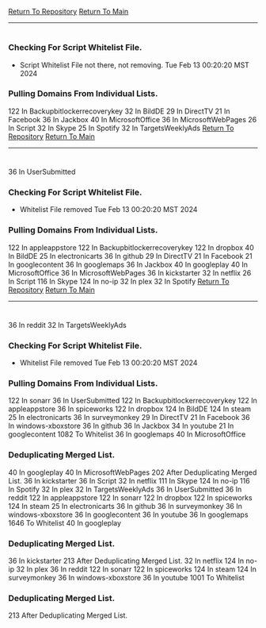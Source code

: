 [Return To Repository](https://github.com/DigitalWarrior/piholeparser/)
[Return To Main](https://github.com/DigitalWarrior/piholeparser/blob/master/RecentRunLogs/Mainlog.md)
____________________________________
# 
### Checking For Script Whitelist File.
* Script Whitelist File not there, not removing. Tue Feb 13 00:20:20 MST 2024
### Pulling Domains From Individual Lists.
122 In Backupbitlockerrecoverykey
32 In BildDE
29 In DirectTV
21 In Facebook
36 In Jackbox
40 In MicrosoftOffice
36 In MicrosoftWebPages
26 In Script
32 In Skype
25 In Spotify
32 In TargetsWeeklyAds
[Return To Repository](https://github.com/DigitalWarrior/piholeparser/)
[Return To Main](https://github.com/DigitalWarrior/piholeparser/blob/master/RecentRunLogs/Mainlog.md)
____________________________________
# 
36 In UserSubmitted
### Checking For Script Whitelist File.
* Whitelist File removed Tue Feb 13 00:20:20 MST 2024
### Pulling Domains From Individual Lists.
122 In appleappstore
122 In Backupbitlockerrecoverykey
122 In dropbox
40 In BildDE
25 In electronicarts
36 In github
29 In DirectTV
21 In Facebook
21 In googlecontent
36 In googlemaps
36 In Jackbox
40 In googleplay
40 In MicrosoftOffice
36 In MicrosoftWebPages
36 In kickstarter
32 In netflix
26 In Script
116 In Skype
124 In no-ip
32 In plex
32 In Spotify
[Return To Repository](https://github.com/DigitalWarrior/piholeparser/)
[Return To Main](https://github.com/DigitalWarrior/piholeparser/blob/master/RecentRunLogs/Mainlog.md)
____________________________________
# 
36 In reddit
32 In TargetsWeeklyAds
### Checking For Script Whitelist File.
* Whitelist File removed Tue Feb 13 00:20:20 MST 2024
### Pulling Domains From Individual Lists.
122 In sonarr
36 In UserSubmitted
122 In Backupbitlockerrecoverykey
122 In appleappstore
36 In spiceworks
122 In dropbox
124 In BildDE
124 In steam
25 In electronicarts
36 In surveymonkey
29 In DirectTV
21 In Facebook
36 In windows-xboxstore
36 In github
36 In Jackbox
34 In youtube
21 In googlecontent
1082 To Whitelist
36 In googlemaps
40 In MicrosoftOffice
### Deduplicating Merged List.
40 In googleplay
40 In MicrosoftWebPages
202 After Deduplicating Merged List.
36 In kickstarter
36 In Script
32 In netflix
111 In Skype
124 In no-ip
116 In Spotify
32 In plex
32 In TargetsWeeklyAds
36 In UserSubmitted
36 In reddit
122 In appleappstore
122 In sonarr
122 In dropbox
122 In spiceworks
124 In steam
25 In electronicarts
36 In github
36 In surveymonkey
36 In windows-xboxstore
36 In googlecontent
36 In youtube
36 In googlemaps
1646 To Whitelist
40 In googleplay
### Deduplicating Merged List.
36 In kickstarter
213 After Deduplicating Merged List.
32 In netflix
124 In no-ip
32 In plex
36 In reddit
122 In sonarr
122 In spiceworks
124 In steam
124 In surveymonkey
36 In windows-xboxstore
36 In youtube
1001 To Whitelist
### Deduplicating Merged List.
213 After Deduplicating Merged List.
